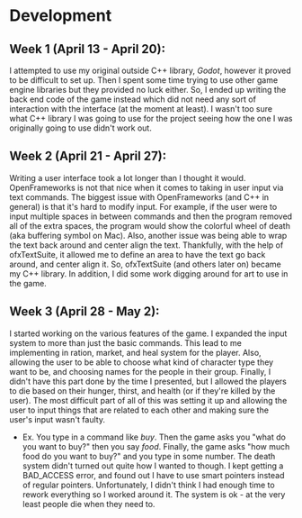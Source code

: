# Development
## Week 1 (April 13 - April 20):
I attempted to use my original outside C++ library, *Godot*, however it proved to be difficult to set up. Then I spent some time trying to use other game engine libraries but they provided no luck either. So, I ended up writing the back end code of the game instead which did not need any sort of interaction with the interface (at the moment at least). I wasn't too sure what C++ library I was going to use for the project seeing how the one I was originally going to use didn't work out.

## Week 2 (April 21 - April 27):
Writing a user interface took a lot longer than I thought it would. OpenFrameworks is not that nice when it comes to taking in user input via text commands. The biggest issue with OpenFrameworks (and C++ in general) is that it's hard to modify input. For example, if the user were to input multiple spaces in between commands and then the program removed all of the extra spaces, the program would show the colorful wheel of death (aka buffering symbol on Mac). Also, another issue was being able to wrap the text back around and center align the text. Thankfully, with the help of ofxTextSuite, it allowed me to define an area to have the text go back around, and center align it. So, ofxTextSuite (and others later on) became my C++ library. In addition, I did some work digging around for art to use in the game.

## Week 3 (April 28 - May 2):
I started working on the various features of the game. I expanded the input system to more than just the basic commands. This lead to me implementing in ration, market, and heal system for the player. Also, allowing the user to be able to choose what kind of character type they want to be, and choosing names for the people in their group. Finally, I didn't have this part done by the time I presented, but I allowed the players to die based on their hunger, thirst, and health (or if they're killed by the user). The most difficult part of all of this was setting it up and allowing the user to input things that are related to each other and making sure the user's input wasn't faulty.
 * Ex. You type in a command like *buy*. Then the game asks you "what do you want to buy?" then you say *food*. Finally, the game asks "how much food do you want to buy?" and you type in some number.
The death system didn't turned out quite how I wanted to though. I kept getting a BAD_ACCESS error, and found out I have to use smart pointers instead of regular pointers. Unfortunately, I didn't think I had enough time to rework everything so I worked around it. The system is ok - at the very least people die when they need to.
